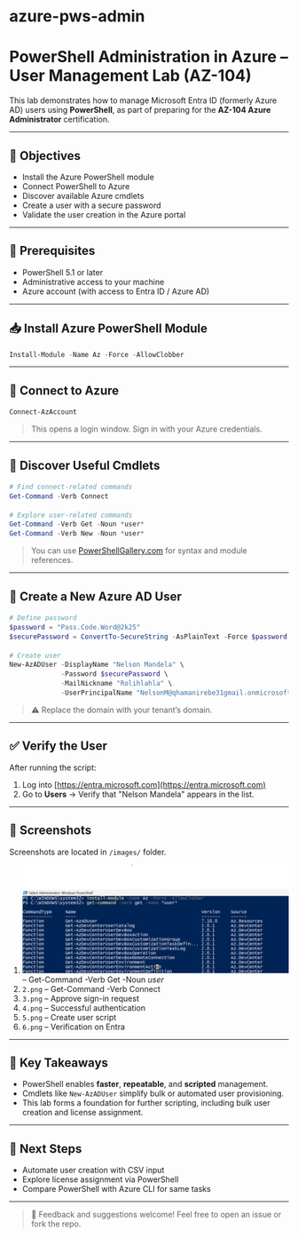 # azure-pws-admin

# PowerShell Administration in Azure – User Management Lab (AZ-104)

This lab demonstrates how to manage Microsoft Entra ID (formerly Azure AD) users using **PowerShell**, as part of preparing for the **AZ-104 Azure Administrator** certification.

---

## 🔧 Objectives

* Install the Azure PowerShell module
* Connect PowerShell to Azure
* Discover available Azure cmdlets
* Create a user with a secure password
* Validate the user creation in the Azure portal

---

## 🧰 Prerequisites

* PowerShell 5.1 or later
* Administrative access to your machine
* Azure account (with access to Entra ID / Azure AD)

---

## 📥 Install Azure PowerShell Module

```powershell
Install-Module -Name Az -Force -AllowClobber
```

---

## 🔗 Connect to Azure

```powershell
Connect-AzAccount
```

> This opens a login window. Sign in with your Azure credentials.

---

## 🔎 Discover Useful Cmdlets

```powershell
# Find connect-related commands
Get-Command -Verb Connect

# Explore user-related commands
Get-Command -Verb Get -Noun *user*
Get-Command -Verb New -Noun *user*
```

> You can use [PowerShellGallery.com](https://www.powershellgallery.com) for syntax and module references.

---

## 🧪 Create a New Azure AD User

```powershell
# Define password
$password = "Pass.Code.Word@2k25"
$securePassword = ConvertTo-SecureString -AsPlainText -Force $password

# Create user
New-AzADUser -DisplayName "Nelson Mandela" \
             -Password $securePassword \
             -MailNickname "Rolihlahla" \
             -UserPrincipalName "NelsonM@qhamanirebe31gmail.onmicrosoft.com"
```

> ⚠️ Replace the domain with your tenant’s domain.

---

## ✅ Verify the User

After running the script:

1. Log into [https://entra.microsoft.com](https://entra.microsoft.com)
2. Go to **Users** → Verify that "Nelson Mandela" appears in the list.

---

## 📸 Screenshots

Screenshots are located in `/images/` folder.

1. ![azure-pws-admin](./images/1.png) – Get-Command -Verb Get -Noun *user*
2. `2.png` – Get-Command -Verb Connect
3. `3.png` – Approve sign-in request
4. `4.png` – Successful authentication
5. `5.png` – Create user script
6. `6.png` – Verification on Entra

---

## 📌 Key Takeaways

* PowerShell enables **faster**, **repeatable**, and **scripted** management.
* Cmdlets like `New-AzADUser` simplify bulk or automated user provisioning.
* This lab forms a foundation for further scripting, including bulk user creation and license assignment.

---

## 🧭 Next Steps

* Automate user creation with CSV input
* Explore license assignment via PowerShell
* Compare PowerShell with Azure CLI for same tasks

---

> 💬 Feedback and suggestions welcome! Feel free to open an issue or fork the repo.
